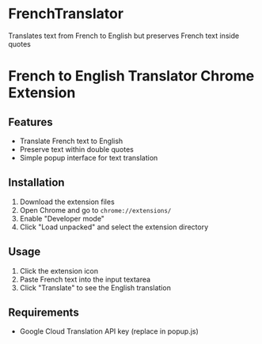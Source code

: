 # FrenchTranslator
Translates text from French to English but preserves French text inside quotes

# French to English Translator Chrome Extension

## Features
- Translate French text to English
- Preserve text within double quotes
- Simple popup interface for text translation

## Installation
1. Download the extension files
2. Open Chrome and go to `chrome://extensions/`
3. Enable "Developer mode"
4. Click "Load unpacked" and select the extension directory

## Usage
1. Click the extension icon
2. Paste French text into the input textarea
3. Click "Translate" to see the English translation

## Requirements
- Google Cloud Translation API key (replace in popup.js)
